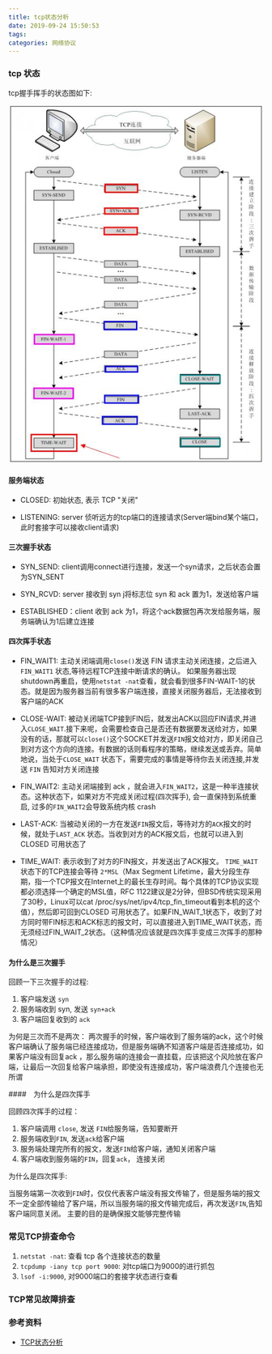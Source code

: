 ```yaml
---
title: tcp状态分析
date: 2019-09-24 15:50:53
tags:
categories: 网络协议
---
```

### tcp 状态

tcp握手挥手的状态图如下:

![](/images/net/tcp-status.png)


#### 服务端状态

- CLOSED: 初始状态, 表示 TCP "关闭"

- LISTENING: server 侦听远方的tcp端口的连接请求(Server端bind某个端口，此时套接字可以接收client请求)

#### 三次握手状态

- SYN_SEND: client调用connect进行连接，发送一个syn请求，之后状态会置为SYN_SENT

- SYN_RCVD: server 接收到 syn j将标志位 syn 和 ack 置为1，发送给客户端

- ESTABLISHED：client 收到 ack 为1，将这个ack数据包再次发给服务端，服务端确认为1后建立连接

#### 四次挥手状态



- FIN_WAIT1: 主动关闭端调用`close()`发送 FIN 请求主动关闭连接，之后进入 `FIN_WAIT1` 状态,等待远程TCP连接中断请求的确认。
如果服务器出现shutdown再重启，使用`netstat -nat`查看，就会看到很多FIN-WAIT-1的状态。就是因为服务器当前有很多客户端连接，直接关闭服务器后，无法接收到客户端的ACK

- CLOSE-WAIT: 被动关闭端TCP接到FIN后，就发出ACK以回应FIN请求,并进入`CLOSE_WAIT`.接下来呢，会需要检查自己是否还有数据要发送给对方，如果没有的话，那就可以`close()`这个SOCKET并发送`FIN`报文给对方，即关闭自己到对方这个方向的连接。有数据的话则看程序的策略，继续发送或丢弃。简单地说，当处于`CLOSE_WAIT` 状态下，需要完成的事情是等待你去关闭连接,并发送 `FIN` 告知对方关闭连接

- FIN_WAIT2: 主动关闭端接到 ack ，就会进入`FIN_WAIT2`，这是一种半连接状态。这种状态下，如果对方不完成关闭过程(四次挥手), 会一直保持到系统重启, 过多的`FIN_WAIT2`会导致系统内核 crash

- LAST-ACK: 当被动关闭的一方在发送`FIN`报文后，等待对方的`ACK`报文的时候，就处于`LAST_ACK` 状态。当收到对方的ACK报文后，也就可以进入到CLOSED 可用状态了

- TIME_WAIT: 表示收到了对方的FIN报文，并发送出了ACK报文。 `TIME_WAIT`状态下的TCP连接会等待 `2*MSL`（Max Segment Lifetime，最大分段生存期，指一个TCP报文在Internet上的最长生存时间。每个具体的TCP协议实现都必须选择一个确定的MSL值，RFC 1122建议是2分钟，但BSD传统实现采用了30秒，Linux可以cat /proc/sys/net/ipv4/tcp_fin_timeout看到本机的这个值），然后即可回到CLOSED 可用状态了。如果FIN_WAIT_1状态下，收到了对方同时带FIN标志和ACK标志的报文时，可以直接进入到TIME_WAIT状态，而无须经过FIN_WAIT_2状态。（这种情况应该就是四次挥手变成三次挥手的那种情况）


#### 为什么是三次握手

回顾一下三次握手的过程:
1. 客户端发送 `syn`
2. 服务端收到 syn, 发送 `syn+ack`
3. 客户端回复收到的 `ack`

为何是三次而不是两次：
两次握手的时候，客户端收到了服务端的ack，这个时候客户端确认了服务端已经连接成功，但是服务端确不知道客户端是否连接成功，如果客户端没有回复ack
，那么服务端的连接会一直挂载，应该把这个风险放在客户端，让最后一次回复给客户端承担，即使没有连接成功，客户端浪费几个连接也无所谓

####　为什么是四次挥手

回顾四次挥手的过程：
1. 客户端调用 `close`, 发送 `FIN`给服务端，告知要断开
2. 服务端收到`FIN`, 发送`ack`给客户端
3. 服务端处理完所有的报文，发送`FIN`给客户端，通知关闭客户端
4. 客户端收到服务端的`FIN`，回复`ack`， 连接关闭


为什么是四次挥手:

当服务端第一次收到`FIN`时，仅仅代表客户端没有报文传输了，但是服务端的报文不一定全部传输给了客户端，所以当服务端的报文传输完成后，再次发送`FIN`,告知客户端同意关闭。 主要的目的是确保报文能够完整传输
### 常见TCP排查命令

1. `netstat -nat`: 查看 tcp 各个连接状态的数量
2. `tcpdump -iany tcp port 9000`: 对tcp端口为9000的进行抓包
3. `lsof -i:9000`, 对9000端口的套接字状态进行查看

### TCP常见故障排查




### 参考资料

- [TCP状态分析](https://www.cnblogs.com/xinfang520/p/8961129.html)
